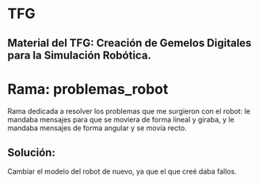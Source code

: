 # TFG
## Material del TFG: Creación de Gemelos Digitales para la Simulación Robótica. 
# Rama: problemas_robot
Rama dedicada a resolver los problemas que me surgieron con el robot: le mandaba mensajes para que se moviera de forma lineal y giraba, y le mandaba mensajes de forma angular y se movía recto. 

## Solución: 
Cambiar el modelo del robot de nuevo, ya que el que creé daba fallos. 
